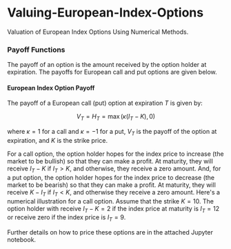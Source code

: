 # Valuing-European-Index-Options
Valuation of European Index Options Using Numerical Methods.

### Payoff Functions
The payoff of an option is the amount received by the option holder at expiration. The payoffs for European call and put options are given below.

#### European Index Option Payoff
The payoff of a European call (put) option at expiration $T$ is given by:

$$
V_T =H_T= \max(\kappa (I_T - K), 0)
$$

where $\kappa=1$ for a call and $\kappa=-1$ for a put,  $V_T$ is the payoff of the option at expiration, and $K$ is the strike price.

For a call option, the option holder hopes for the index price to increase (the market to be bullish) so that they can make a profit. At maturity, they will receive $I_T-K$ if $I_T>K$, and otherwise, they receive a zero amount. And, for a put option, the option holder hopes for the index price to decrease (the market to be bearish) so that they can make a profit. At maturity, they will receive $K-I_T$ if $I_T<K$, and otherwise they receive a zero amount.
Here's a numerical illustration for a call option. Assume that the strike $K=10$. The option holder with receive $I_T-K=2$ if the index price at maturity is $I_T=12$ or receive zero if the index price is $I_T=9$.

Further details on how to price these options are in the attached Jupyter notebook.
